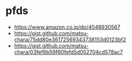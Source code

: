 # pfds

- https://www.amazon.co.jp/dp/4048930567
- https://gist.github.com/matsu-chara/75dd80e36172569343738153d0123bf2
- https://gist.github.com/matsu-chara/03fef6b59f60fefd5d052704cd578ac7
